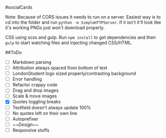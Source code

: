 #socialCards

Note: Because of CORS issues it needs to run on a server. Easiest way is to cd into the folder and run `python -m SimpleHTTPServer`. If it isn't it'll look like it's working PNGs just won't download properly.

CSS using scss and gulp. Run `npm install` to get dependencies and then `gulp` to start watching files and injecting changed CSS/HTML.

##ToDo
- [ ] Markdown parsing
- [ ] Attribution always spaced from bottom of text
- [ ] LondonStudent logo sized properly/contrasting background
- [ ] Error handling
- [ ] Refactor crappy code
- [ ] Drag and drop images
- [ ] Scale & move images
- [x] Quotes toggling breaks
- [ ] Textfield doesn't always update 100%
- [ ] No quotes left on their own line
- [ ] Autoprefixer
- [ ] \~~_Design_\~~
- [ ] Responsive stuffs
